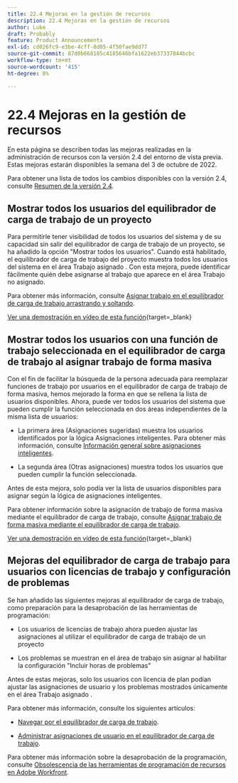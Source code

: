 ```yaml
---
title: 22.4 Mejoras en la gestión de recursos
description: 22.4 Mejoras en la gestión de recursos
author: Luke
draft: Probably
feature: Product Announcements
exl-id: cd026fc9-e3be-4cff-8d85-4f50fae9dd77
source-git-commit: 87d0b668185c4185646bfa1622eb37337844bcbc
workflow-type: tm+mt
source-wordcount: '415'
ht-degree: 0%

---
```


# 22.4 Mejoras en la gestión de recursos

En esta página se describen todas las mejoras realizadas en la administración de recursos con la versión 2.4 del entorno de vista previa. Estas mejoras estarán disponibles la semana del 3 de octubre de 2022.

Para obtener una lista de todos los cambios disponibles con la versión 2.4, consulte [Resumen de la versión 2.4](/help/quicksilver/product-announcements/product-releases/22.4-release-activity/22-4-release-overview.md).

## Mostrar todos los usuarios del equilibrador de carga de trabajo de un proyecto

Para permitirle tener visibilidad de todos los usuarios del sistema y de su capacidad sin salir del equilibrador de carga de trabajo de un proyecto, se ha añadido la opción &quot;Mostrar todos los usuarios&quot;. Cuando está habilitado, el equilibrador de carga de trabajo del proyecto muestra todos los usuarios del sistema en el área Trabajo asignado . Con esta mejora, puede identificar fácilmente quién debe asignarse al trabajo que aparece en el área Trabajo no asignado.

Para obtener más información, consulte [Asignar trabajo en el equilibrador de carga de trabajo arrastrando y soltando](/help/quicksilver/resource-mgmt/workload-balancer/assign-work-in-workload-balancer-by-drag-and-drop.md).

[Ver una demostración en vídeo de esta función](https://video.tv.adobe.com/v/3412873/){target=_blank}

## Mostrar todos los usuarios con una función de trabajo seleccionada en el equilibrador de carga de trabajo al asignar trabajo de forma masiva

Con el fin de facilitar la búsqueda de la persona adecuada para reemplazar funciones de trabajo por usuarios en el equilibrador de carga de trabajo de forma masiva, hemos mejorado la forma en que se rellena la lista de usuarios disponibles. Ahora, puede ver todos los usuarios del sistema que pueden cumplir la función seleccionada en dos áreas independientes de la misma lista de usuarios:

* La primera área (Asignaciones sugeridas) muestra los usuarios identificados por la lógica Asignaciones inteligentes. Para obtener más información, consulte [Información general sobre asignaciones inteligentes](/help/quicksilver/manage-work/tasks/assign-tasks/smart-assignments.md).

* La segunda área (Otras asignaciones) muestra todos los usuarios que pueden cumplir la función seleccionada.

Antes de esta mejora, solo podía ver la lista de usuarios disponibles para asignar según la lógica de asignaciones inteligentes.

Para obtener información sobre la asignación de trabajo de forma masiva mediante el equilibrador de carga de trabajo, consulte [Asignar trabajo de forma masiva mediante el equilibrador de carga de trabajo](/help/quicksilver/resource-mgmt/workload-balancer/assign-work-in-workload-balancer-in-bulk.md).

[Ver una demostración en vídeo de esta función](https://video.tv.adobe.com/v/3412874/){target=_blank}

## Mejoras del equilibrador de carga de trabajo para usuarios con licencias de trabajo y configuración de problemas

Se han añadido las siguientes mejoras al equilibrador de carga de trabajo, como preparación para la desaprobación de las herramientas de programación:

* Los usuarios de licencias de trabajo ahora pueden ajustar las asignaciones al utilizar el equilibrador de carga de trabajo de un proyecto

* Los problemas se muestran en el área de trabajo sin asignar al habilitar la configuración &quot;Incluir horas de problemas&quot;

Antes de estas mejoras, solo los usuarios con licencia de plan podían ajustar las asignaciones de usuario y los problemas mostrados únicamente en el área Trabajo asignado .

Para obtener más información, consulte los siguientes artículos:

* [Navegar por el equilibrador de carga de trabajo](/help/quicksilver/resource-mgmt/workload-balancer/navigate-the-workload-balancer.md).

* [Administrar asignaciones de usuario en el equilibrador de carga de trabajo](/help/quicksilver/resource-mgmt/workload-balancer/manage-user-allocations-workload-balancer.md).

Para obtener más información sobre la desaprobación de la programación, consulte [Obsolescencia de las herramientas de programación de recursos en Adobe Workfront](/help/quicksilver/resource-mgmt/resource-mgmt-overview/deprecate-resource-scheduling.md).
